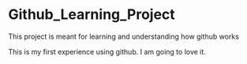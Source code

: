 # Github_Learning_Project
This project is meant for learning and understanding how github works

This is my first experience using github. I am going to love it.